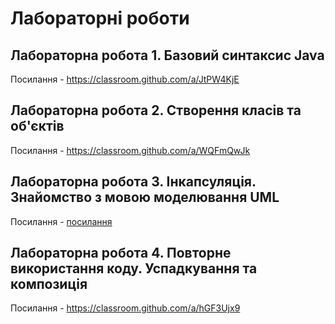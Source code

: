 # Лабораторні роботи

## Лабораторна робота 1. Базовий синтаксис Java
Посилання - https://classroom.github.com/a/JtPW4KjE

## Лабораторна робота 2. Створення класів та об'єктів
Посилання - https://classroom.github.com/a/WQFmQwJk

## Лабораторна робота 3. Інкапсуляція. Знайомство з мовою моделювання UML
Посилання - [посилання](https://classroom.github.com/a/QXrVsxj_)

## Лабораторна робота 4. Повторне використання коду. Успадкування та композиція
Посилання - https://classroom.github.com/a/hGF3Ujx9
